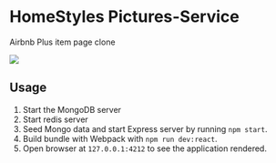 # HomeStyles Pictures-Service

 Airbnb Plus item page clone

![](https://media.giphy.com/media/2t9lYheJ9mMObrnRRY/giphy.gif)


## Usage

1. Start the MongoDB server
2. Start redis server
3. Seed Mongo data and start Express server by running `npm start`.
4. Build bundle with Webpack with `npm run dev:react`.
5. Open browser at `127.0.0.1:4212` to see the application rendered.
